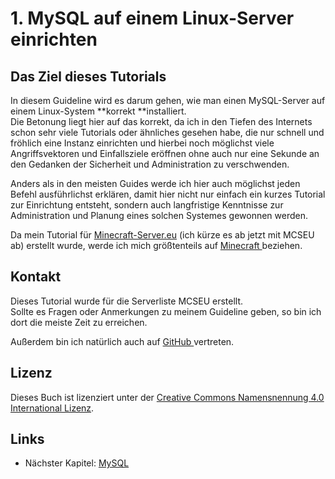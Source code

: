 # 1. MySQL auf einem Linux-Server einrichten

## Das Ziel dieses Tutorials

In diesem Guideline wird es darum gehen, wie man einen MySQL-Server auf einem Linux-System **korrekt **installiert.  
Die Betonung liegt hier auf das korrekt, da ich in den Tiefen des Internets schon sehr viele Tutorials oder ähnliches gesehen habe, die nur schnell und fröhlich eine Instanz einrichten und hierbei noch möglichst viele Angriffsvektoren und Einfallsziele eröffnen ohne auch nur eine Sekunde an den Gedanken der Sicherheit und Administration zu verschwenden.

Anders als in den meisten Guides werde ich hier auch möglichst jeden Befehl ausführlichst erklären, damit hier nicht nur einfach ein kurzes Tutorial zur Einrichtung entsteht, sondern auch langfristige Kenntnisse zur Administration und Planung eines solchen Systemes gewonnen werden.

Da mein Tutorial für [Minecraft-Server.eu](https://minecraft-server.eu) \(ich kürze es ab jetzt mit MCSEU ab\) erstellt wurde, werde ich mich größtenteils auf [Minecraft ](https://minecraft.net/de-de/)beziehen.

## Kontakt

Dieses Tutorial wurde für die Serverliste MCSEU erstellt.  
Sollte es Fragen oder Anmerkungen zu meinem Guideline geben, so bin ich dort die meiste Zeit zu erreichen.

Außerdem bin ich natürlich auch auf [GitHub ](https://github.com/Xhadius "Hier sollte ohnehin jeder FOSS-Liebhaber zu finden sein :)")vertreten.

## Lizenz

Dieses Buch ist lizenziert unter der [Creative Commons Namensnennung 4.0 International Lizenz](https://creativecommons.org/licenses/by/4.0/deed.de "Der Lizenztext inklusive der Bedingungen").

## Links

* Nächster Kapitel: [MySQL](/chapter1.md)



